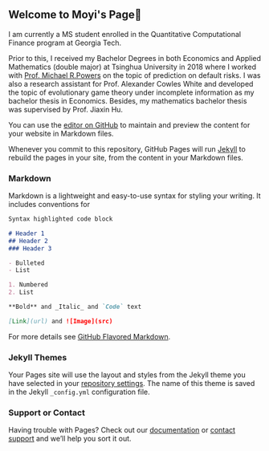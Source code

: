 ## Welcome to Moyi's Page🐝

I am currently a MS student enrolled in the Quantitative Computational Finance program at Georgia Tech. 

Prior to this, I received my Bachelor Degrees in both Economics and Applied Mathematics (double major) at Tsinghua University in 2018 where I worked with [Prof. Michael R.Powers](http://www.sem.tsinghua.edu.cn/en/powers) on the topic of prediction on default risks. I was also a research assistant for Prof. Alexander Cowles White and developed the topic of evolutionary game theory under incomplete information as my bachelor thesis in Economics. Besides, my mathematics bachelor thesis was supervised by Prof. Jiaxin Hu.

You can use the [editor on GitHub](https://github.com/MoyiGuo/research/edit/master/README.md) to maintain and preview the content for your website in Markdown files.

Whenever you commit to this repository, GitHub Pages will run [Jekyll](https://jekyllrb.com/) to rebuild the pages in your site, from the content in your Markdown files.

### Markdown

Markdown is a lightweight and easy-to-use syntax for styling your writing. It includes conventions for

```markdown
Syntax highlighted code block

# Header 1
## Header 2
### Header 3

- Bulleted
- List

1. Numbered
2. List

**Bold** and _Italic_ and `Code` text

[Link](url) and ![Image](src)
```

For more details see [GitHub Flavored Markdown](https://guides.github.com/features/mastering-markdown/).

### Jekyll Themes

Your Pages site will use the layout and styles from the Jekyll theme you have selected in your [repository settings](https://github.com/MoyiGuo/research/settings). The name of this theme is saved in the Jekyll `_config.yml` configuration file.

### Support or Contact

Having trouble with Pages? Check out our [documentation](https://help.github.com/categories/github-pages-basics/) or [contact support](https://github.com/contact) and we’ll help you sort it out.
